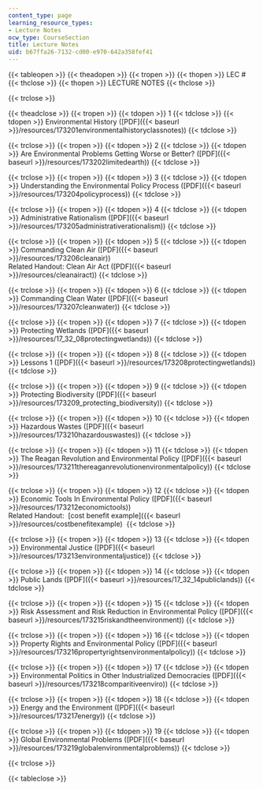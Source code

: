 ```yaml
---
content_type: page
learning_resource_types:
- Lecture Notes
ocw_type: CourseSection
title: Lecture Notes
uid: b67ffa26-7132-cd00-e970-642a358fef41
---
```


{{< tableopen >}}
{{< theadopen >}}
{{< tropen >}}
{{< thopen >}}
LEC #
{{< thclose >}}
{{< thopen >}}
LECTURE NOTES
{{< thclose >}}

{{< trclose >}}

{{< theadclose >}}
{{< tropen >}}
{{< tdopen >}}
1
{{< tdclose >}}
{{< tdopen >}}
Environmental History ([PDF]({{< baseurl >}}/resources/173201environmentalhistoryclassnotes))
{{< tdclose >}}

{{< trclose >}}
{{< tropen >}}
{{< tdopen >}}
2
{{< tdclose >}}
{{< tdopen >}}
Are Environmental Problems Getting Worse or Better? ([PDF]({{< baseurl >}}/resources/173202limitedearth))
{{< tdclose >}}

{{< trclose >}}
{{< tropen >}}
{{< tdopen >}}
3
{{< tdclose >}}
{{< tdopen >}}
Understanding the Environmental Policy Process ([PDF]({{< baseurl >}}/resources/173204policyprocess))
{{< tdclose >}}

{{< trclose >}}
{{< tropen >}}
{{< tdopen >}}
4
{{< tdclose >}}
{{< tdopen >}}
Administrative Rationalism ([PDF]({{< baseurl >}}/resources/173205administrativerationalism))
{{< tdclose >}}

{{< trclose >}}
{{< tropen >}}
{{< tdopen >}}
5
{{< tdclose >}}
{{< tdopen >}}
Commanding Clean Air ([PDF]({{< baseurl >}}/resources/173206cleanair))  
Related Handout: Clean Air Act ([PDF]({{< baseurl >}}/resources/cleanairact))
{{< tdclose >}}

{{< trclose >}}
{{< tropen >}}
{{< tdopen >}}
6
{{< tdclose >}}
{{< tdopen >}}
Commanding Clean Water ([PDF]({{< baseurl >}}/resources/173207cleanwater))
{{< tdclose >}}

{{< trclose >}}
{{< tropen >}}
{{< tdopen >}}
7
{{< tdclose >}}
{{< tdopen >}}
Protecting Wetlands ([PDF]({{< baseurl >}}/resources/17_32_08protectingwetlands))
{{< tdclose >}}

{{< trclose >}}
{{< tropen >}}
{{< tdopen >}}
8
{{< tdclose >}}
{{< tdopen >}}
Lessons 1 ([PDF]({{< baseurl >}}/resources/173208protectingwetlands))
{{< tdclose >}}

{{< trclose >}}
{{< tropen >}}
{{< tdopen >}}
9
{{< tdclose >}}
{{< tdopen >}}
Protecting Biodiversity ([PDF]({{< baseurl >}}/resources/173209_protecting_biodiversity))
{{< tdclose >}}

{{< trclose >}}
{{< tropen >}}
{{< tdopen >}}
10
{{< tdclose >}}
{{< tdopen >}}
Hazardous Wastes ([PDF]({{< baseurl >}}/resources/173210hazardouswastes))
{{< tdclose >}}

{{< trclose >}}
{{< tropen >}}
{{< tdopen >}}
11
{{< tdclose >}}
{{< tdopen >}}
The Reagan Revolution and Environmental Policy ([PDF]({{< baseurl >}}/resources/173211thereaganrevolutionenvironmentalpolicy))
{{< tdclose >}}

{{< trclose >}}
{{< tropen >}}
{{< tdopen >}}
12
{{< tdclose >}}
{{< tdopen >}}
Economic Tools In Environmental Policy ([PDF]({{< baseurl >}}/resources/173212economictools))  
Related Handout:  [cost benefit example]({{< baseurl >}}/resources/costbenefitexample) 
{{< tdclose >}}

{{< trclose >}}
{{< tropen >}}
{{< tdopen >}}
13
{{< tdclose >}}
{{< tdopen >}}
Environmental Justice ([PDF]({{< baseurl >}}/resources/173213environmentaljustice))
{{< tdclose >}}

{{< trclose >}}
{{< tropen >}}
{{< tdopen >}}
14
{{< tdclose >}}
{{< tdopen >}}
Public Lands ([PDF]({{< baseurl >}}/resources/17_32_14publiclands))
{{< tdclose >}}

{{< trclose >}}
{{< tropen >}}
{{< tdopen >}}
15
{{< tdclose >}}
{{< tdopen >}}
Risk Assessment and Risk Reduction in Environmental Policy ([PDF]({{< baseurl >}}/resources/173215riskandtheenvironment))
{{< tdclose >}}

{{< trclose >}}
{{< tropen >}}
{{< tdopen >}}
16
{{< tdclose >}}
{{< tdopen >}}
Property Rights and Environmental Policy ([PDF]({{< baseurl >}}/resources/173216propertyrightsenvironmentalpolicy))
{{< tdclose >}}

{{< trclose >}}
{{< tropen >}}
{{< tdopen >}}
17
{{< tdclose >}}
{{< tdopen >}}
Environmental Politics in Other Industrialized Democracies ([PDF]({{< baseurl >}}/resources/173218comparitiveenviro))
{{< tdclose >}}

{{< trclose >}}
{{< tropen >}}
{{< tdopen >}}
18
{{< tdclose >}}
{{< tdopen >}}
Energy and the Environment ([PDF]({{< baseurl >}}/resources/173217energy))
{{< tdclose >}}

{{< trclose >}}
{{< tropen >}}
{{< tdopen >}}
19
{{< tdclose >}}
{{< tdopen >}}
Global Environmental Problems ([PDF]({{< baseurl >}}/resources/173219globalenvironmentalproblems))
{{< tdclose >}}

{{< trclose >}}

{{< tableclose >}}